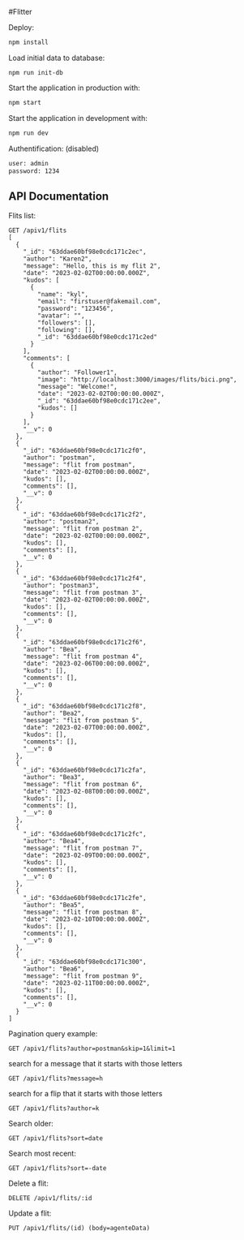 #Flitter

Deploy:

```sh
npm install
```

Load initial data to database:

```
npm run init-db
```

Start the application in production with:

```sh
npm start
```

Start the application in development with:

```sh
npm run dev
```
Authentification: (disabled)

```sh
user: admin
password: 1234
```

## API Documentation

Flits list:
```
GET /apiv1/flits
[
  {
    "_id": "63ddae60bf98e0cdc171c2ec",
    "author": "Karen2",
    "message": "Hello, this is my flit 2",
    "date": "2023-02-02T00:00:00.000Z",
    "kudos": [
      {
        "name": "kyl",
        "email": "firstuser@fakemail.com",
        "password": "123456",
        "avatar": "",
        "followers": [],
        "following": [],
        "_id": "63ddae60bf98e0cdc171c2ed"
      }
    ],
    "comments": [
      {
        "author": "Follower1",
        "image": "http://localhost:3000/images/flits/bici.png",
        "message": "Welcome!",
        "date": "2023-02-02T00:00:00.000Z",
        "_id": "63ddae60bf98e0cdc171c2ee",
        "kudos": []
      }
    ],
    "__v": 0
  },
  {
    "_id": "63ddae60bf98e0cdc171c2f0",
    "author": "postman",
    "message": "flit from postman",
    "date": "2023-02-02T00:00:00.000Z",
    "kudos": [],
    "comments": [],
    "__v": 0
  },
  {
    "_id": "63ddae60bf98e0cdc171c2f2",
    "author": "postman2",
    "message": "flit from postman 2",
    "date": "2023-02-02T00:00:00.000Z",
    "kudos": [],
    "comments": [],
    "__v": 0
  },
  {
    "_id": "63ddae60bf98e0cdc171c2f4",
    "author": "postman3",
    "message": "flit from postman 3",
    "date": "2023-02-02T00:00:00.000Z",
    "kudos": [],
    "comments": [],
    "__v": 0
  },
  {
    "_id": "63ddae60bf98e0cdc171c2f6",
    "author": "Bea",
    "message": "flit from postman 4",
    "date": "2023-02-06T00:00:00.000Z",
    "kudos": [],
    "comments": [],
    "__v": 0
  },
  {
    "_id": "63ddae60bf98e0cdc171c2f8",
    "author": "Bea2",
    "message": "flit from postman 5",
    "date": "2023-02-07T00:00:00.000Z",
    "kudos": [],
    "comments": [],
    "__v": 0
  },
  {
    "_id": "63ddae60bf98e0cdc171c2fa",
    "author": "Bea3",
    "message": "flit from postman 6",
    "date": "2023-02-08T00:00:00.000Z",
    "kudos": [],
    "comments": [],
    "__v": 0
  },
  {
    "_id": "63ddae60bf98e0cdc171c2fc",
    "author": "Bea4",
    "message": "flit from postman 7",
    "date": "2023-02-09T00:00:00.000Z",
    "kudos": [],
    "comments": [],
    "__v": 0
  },
  {
    "_id": "63ddae60bf98e0cdc171c2fe",
    "author": "Bea5",
    "message": "flit from postman 8",
    "date": "2023-02-10T00:00:00.000Z",
    "kudos": [],
    "comments": [],
    "__v": 0
  },
  {
    "_id": "63ddae60bf98e0cdc171c300",
    "author": "Bea6",
    "message": "flit from postman 9",
    "date": "2023-02-11T00:00:00.000Z",
    "kudos": [],
    "comments": [],
    "__v": 0
  }
]
```

Pagination query example:

```
GET /apiv1/flits?author=postman&skip=1&limit=1

```

search for a message that it starts with those letters

```
GET /apiv1/flits?message=h

```


search for a flip that it starts with those letters

```
GET /apiv1/flits?author=k

```


Search older:

```
GET /apiv1/flits?sort=date
```

Search most recent:

```
GET /apiv1/flits?sort=-date
```

Delete a flit:

```
DELETE /apiv1/flits/:id
```

Update a flit:

```
PUT /apiv1/flits/(id) (body=agenteData)
```
